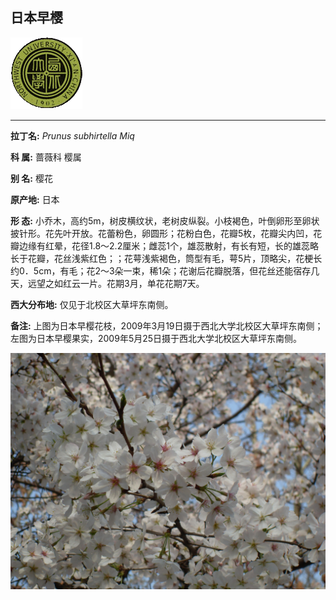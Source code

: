 ## 日本早樱

![西北大学校园网络植物志](JPG/nwu.gif)

---

**拉丁名:**  _Prunus subhirtella Miq_

**科 属:** 蔷薇科 樱属

**别 名:** 樱花

**原产地:** 日本

**形  态:** 小乔木，高约5m，树皮横纹状，老树皮纵裂。小枝褐色，叶倒卵形至卵状披针形。花先叶开放。花蕾粉色，卵圆形；花粉白色，花瓣5枚，花瓣尖内凹，花瓣边缘有红晕，花径1.8～2.2厘米；雌蕊1个，雄蕊散射，有长有短，长的雄蕊略长于花瓣，花丝浅紫红色；；花萼浅紫褐色，筒型有毛，萼5片，顶略尖，花梗长约0．5cm，有毛；花2～3朵一束，稀1朵；花谢后花瓣脱落，但花丝还能宿存几天，远望之如红云一片。花期3月，单花花期7天。　　

**西大分布地:** 仅见于北校区大草坪东南侧。 

**备注:** 上图为日本早樱花枝，2009年3月19日摄于西北大学北校区大草坪东南侧；左图为日本早樱果实，2009年5月25日摄于西北大学北校区大草坪东南侧。

![日本早樱](JPG/日本早樱2.JPG) 

